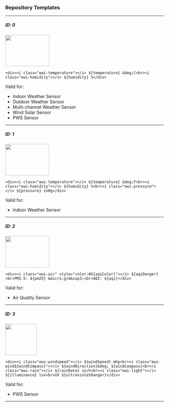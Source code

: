 ### Repository Templates

***

##### ID: 0

<img src="https://github.com/mircolino/ecowitt/raw/master/images/T00.png" width="140" height="100">

```
<div><i class="ewi-temperature"></i> ${temperature} &deg;C<br><i class="ewi-humidity"></i> ${humidity} %</div>
```
Valid for:

- Indoor Weather Sensor
- Outdoor Weather Sensor
- Multi-channel Weather Sensor
- Wind Solar Sensor
- PWS Sensor

***

##### ID: 1

<img src="https://github.com/mircolino/ecowitt/raw/master/images/T01.png" width="140" height="100">

```
<div><i class="ewi-temperature"></i> ${temperature} &deg;F<br><i class="ewi-humidity"></i> ${humidity} %<br><i class="ewi-pressure"></i> ${pressure} inHg</div>
```
Valid for:

- Indoor Weather Sensor

***

##### ID: 2

<img src="https://github.com/mircolino/ecowitt/raw/master/images/T02.png" width="140" height="100">

```
<div><i class="ewi-air" style="color:#${aqiColor}"></i> ${aqiDanger}<br>PM2.5: ${pm25} &micro;g/m&sup3;<br>AQI: ${aqi}</div>
```
Valid for:

- Air Quality Sensor

***

##### ID: 3

<img src="https://github.com/mircolino/ecowitt/raw/master/images/T03.png" width="100" height="100">

```
<div><i class="ewi-windspeed"></i> ${windSpeed} mhp<br><i class="ewi-wind${windCompass}"></i> ${windDirection}&deg; ${windCompass}<br><i class="ewi-rain"></i> ${rainRate} in/h<br><i class="ewi-light"></i> ${illuminance} lux<br>UV ${ultravioletDanger}</div>
```
Valid for:

- PWS Sensor

***
